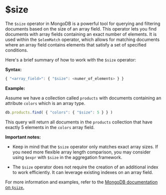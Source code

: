 # $size

The `$size` operator in MongoDB is a powerful tool for querying and filtering documents based on the size of an array field. This operator lets you find documents with array fields containing an exact number of elements. It is used within the `$elemMatch` operator, which allows for matching documents where an array field contains elements that satisfy a set of specified conditions.

Here's a brief summary of how to work with the `$size` operator:

**Syntax:**

```javascript
{ "<array_field>": { "$size": <numer_of_elements> } }
```

**Example:**

Assume we have a collection called `products` with documents containing an attribute `colors` which is an array type.

```javascript
db.products.find( { "colors": { "$size": 5 } } )
```

This query will return all documents in the `products` collection that have exactly 5 elements in the `colors` array field.

**Important notes:**

- Keep in mind that the `$size` operator only matches exact array sizes. If you need more flexible array length comparison, you may consider using `$expr` with `$size` in the aggregation framework.

- The `$size` operator does not require the creation of an additional index to work efficiently. It can leverage existing indexes on an array field.

For more information and examples, refer to the [MongoDB documentation on `$size`.](https://docs.mongodb.com/manual/reference/operator/query/size/)